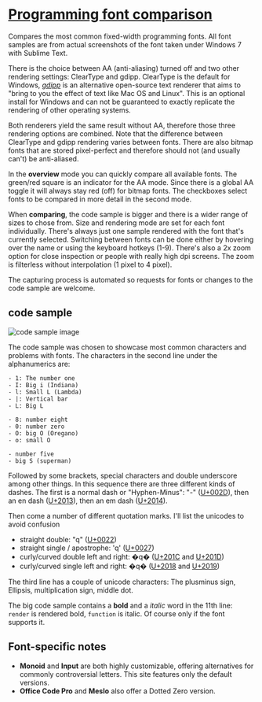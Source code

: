 # [Programming font comparison](http://www.s9w.io/font_compare/)

Compares the most common fixed-width programming fonts. All font samples are from actual screenshots of the font taken under Windows 7 with Sublime Text.

There is the choice between AA (anti-aliasing) turned off and two other rendering settings: ClearType and gdipp. ClearType is the default for Windows, [*gdipp*](https://code.google.com/p/gdipp/) is an alternative open-source text renderer that aims to "bring to you the effect of text like Mac OS and Linux". This is an optional install for Windows and can not be guaranteed to exactly replicate the rendering of other operating systems.

Both renderers yield the same result without AA, therefore those three rendering options are combined. Note that the difference between ClearType and gdipp rendering varies between fonts. There are also bitmap fonts that are stored pixel-perfect and therefore should not (and usually can't) be anti-aliased.
 
In the **overview** mode you can quickly compare all available fonts. The green/red square is an indicator for the AA mode. Since there is a global AA toggle it will always stay red (off) for bitmap fonts. The checkboxes select fonts to be compared in more detail in the second mode.
 
When **comparing**, the code sample is bigger and there is a wider range of sizes to chose from. Size and rendering mode are set for each font individually. There's always just one sample rendered with the font that's currently selected. Switching between fonts can be done either by hovering over the name or using the keyboard hotkeys (1-9). There's also a 2x zoom option for close inspection or people with really high dpi screens. The zoom is filterless without interpolation (1 pixel to 4 pixel).

The capturing process is automated so requests for fonts or changes to the code sample are welcome.

## code sample

![code sample image](http://s9w.github.io/font_compare/trimmed/long_light_Consolas_14_aa1.png)

The code sample was chosen to showcase most common characters and problems with fonts. The characters in the second line under the alphanumerics are:

	- 1: The number one
	- I: Big i (Indiana)
	- l: Small L (Lambda)
	- |: Vertical bar
	- L: Big L
	
	- 8: number eight
	- 0: number zero
	- O: big O (Oregano)
	- o: small O
	
	- number five
	- big S (superman)
	
Followed by some brackets, special characters and double underscore among other things. In this sequence there are three different kinds of dashes. The first is a normal dash or "Hyphen-Minus": "-" ([U+002D](http://symbl.cc/en/002D/)), then an en dash ([U+2013](http://symbl.cc/en/2013/)), then an em dash ([U+2014](http://symbl.cc/en/2014/)).
 
Then come a number of different quotation marks. I'll list the unicodes to avoid confusion

- straight double: "q" ([U+0022](http://symbl.cc/en/0022/))
- straight single / apostrophe: 'q' ([U+0027](http://symbl.cc/en/0027/))
- curly/curved double left and right: �q� ([U+201C](http://symbl.cc/en/201C/) and [U+201D](http://symbl.cc/en/201D/))
- curly/curved single left and right: �q� ([U+2018](http://symbl.cc/en/2018/) and [U+2019](http://symbl.cc/en/2019/))

The third line has a couple of unicode characters: The plusminus sign, Ellipsis, multiplication sign, middle dot.

The big code sample contains a **bold** and a *italic* word in the 11th line: `render` is rendered bold, `function` is italic. Of course only if the font supports it.

## Font-specific notes
- **Monoid** and **Input** are both highly customizable, offering alternatives for commonly controversial letters. This site features only the default versions.
- **Office Code Pro** and **Meslo** also offer a Dotted Zero version.
